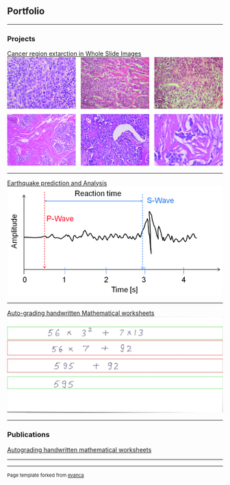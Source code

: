 ## Portfolio

---

### Projects

[Cancer region extarction in Whole Slide Images](https://divyaprabha123.github.io/Cancer-region-detection/)
<img src="images/cancer roi.png?raw=true"/>

---
[Earthquake prediction and Analysis](https://divya123.shinyapps.io/equake2/)
<img src="images/earthquake.png?raw=true"/>

---
[Auto-grading handwritten Mathematical worksheets](https://github.com/divyaprabha123/Autograding-handwritten-mathematical-worksheets)
<img src="images/solve.jpeg?raw=true"/>

---

### Publications

   [Autograding handwritten mathematical worksheets](https://towardsdatascience.com/computer-vision-auto-grading-handwritten-mathematical-answersheets-8974744f72dd)

---




---
<p style="font-size:11px">Page template forked from <a href="https://github.com/evanca/quick-portfolio">evanca</a></p>
<!-- Remove above link if you don't want to attibute -->
